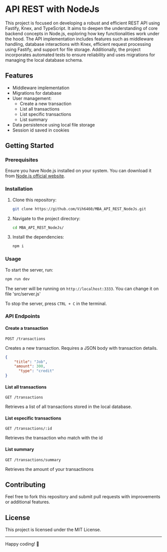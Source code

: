 # API REST with NodeJs

This project is focused on developing a robust and efficient REST API using Fastify, Knex, and TypeScript. It aims to deepen the understanding of core backend concepts in Node.js, exploring how key functionalities work under the hood. The API implementation includes features such as middleware handling, database interactions with Knex, efficient request processing using Fastify, and support for file storage. Additionally, the project incorporates automated tests to ensure reliability and uses migrations for managing the local database schema.

## Features

- Middleware implementation
- Migrations for database
- User management:
  - Create a new transaction
  - List all transactions
  - List specific transactions
  - List summary
- Data persistence using local file storage
- Session id saved in cookies

## Getting Started

### Prerequisites

Ensure you have Node.js installed on your system. You can download it from [Node.js official website](https://nodejs.org/).

### Installation

1. Clone this repository:
   ```sh
   git clone https://github.com/Vih6460/MBA_API_REST_NodeJs.git
   ```
2. Navigate to the project directory:
   ```sh
   cd MBA_API_REST_NodeJs/
   ```
2. Install the dependencies:
   ```sh
   npm i
   ```

### Usage

To start the server, run:
```sh
npm run dev
```
The server will be running on `http://localhost:3333`. You can change it on file 'src/server.js'

To stop the server, press `CTRL + C` in the terminal.

### API Endpoints

#### Create a transaction
```http
POST /transactions
```
Creates a new transaction. Requires a JSON body with transaction details.
```json
{
    "title": "Job",
    "amount": 300,
 	  "type": "credit"
}
```

#### List all transactions
```http
GET /transactions
```
Retrieves a list of all transactions stored in the local database.

#### List especific transactions
```http
GET /transactions/:id
```
Retrieves the transaction who match with the id

#### List summary
```http
GET /transactions/summary
```
Retrieves the amount of your transactinons

## Contributing

Feel free to fork this repository and submit pull requests with improvements or additional features.

## License

This project is licensed under the MIT License.

---

Happy coding! 🚀
